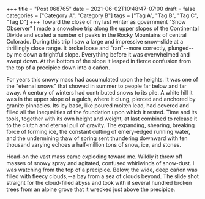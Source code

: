 +++
title = "Post 068765"
date = 2021-06-02T10:48:47-07:00
draft = false
categories = ["Category A", "Category B"]
tags = ["Tag A", "Tag B", "Tag C", "Tag D"]
+++
Toward the close of my last winter as government "Snow Observer" I made a snowshoe trip along the upper slopes of the Continental Divide and scaled a number of peaks in the Rocky Mountains of central Colorado. During this trip I saw a large and impressive snow-slide at a thrillingly close range. It broke loose and "ran"--more correctly, plunged--by me down a frightful slope. Everything before it was overwhelmed and swept down. At the bottom of the slope it leaped in fierce confusion from the top of a precipice down into a cañon.

For years this snowy mass had accumulated upon the heights. It was one of the "eternal snows" that showed in summer to people far below and far away. A century of winters had contributed snows to its pile. A white hill it was in the upper slope of a gulch, where it clung, pierced and anchored by granite pinnacles. Its icy base, like poured molten lead, had covered and filled all the inequalities of the foundation upon which it rested. Time and its tools, together with its own height and weight, at last combined to release it to the clutch and eternal pull of gravity. The expanding, shearing, breaking force of forming ice, the constant cutting of emery-edged running water, and the undermining thaw of spring sent thundering downward with ten thousand varying echoes a half-million tons of snow, ice, and stones.

Head-on the vast mass came exploding toward me. Wildly it threw off masses of snowy spray and agitated, confused whirlwinds of snow-dust. I was watching from the top of a precipice. Below, the wide, deep cañon was filled with fleecy clouds,--a bay from a sea of clouds beyond. The slide shot straight for the cloud-filled abyss and took with it several hundred broken trees from an alpine grove that it wrecked just above the precipice.
